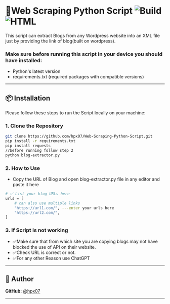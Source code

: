 # 🚀Web Scraping Python Script ![Build](https://img.shields.io/badge/status-in%20progress-yellow) ![HTML](https://img.shields.io/badge/built%20with-Python-orange) 

This script can extract Blogs from any Wordpress website into an XML file just by providing the link of blog(built on wordpress). <br>
### Make sure before running this script in your device you should have installed:<br>
  - Python's latest version<br>
  - requirements.txt (required packages with compatible versions)
  
---

## 📦 Installation

Please follow these steps to run the Script locally on your machine:

### 1. Clone the Repository

```bash
git clone https://github.com/hpx07/Web-Scraping-Python-Script.git
pip install -r requirements.txt
pip install requests
//before running follow step 2
python blog-extractor.py
```
### 2. How to Use
- Copy the URL of Blog and open blog-extractor.py file in any editor and paste it here

```bash
# ✅ List your blog URLs here
urls = [
    # can also use multiple links
    "https://url1.com/", ---enter your urls here
    "https://url2.com/", 
]
```
### 3. If Script is not working
- ✅Make sure that from which site you are copying blogs may not have blocked the use of API on their website.
- ✅Check URL is correct or not.
- ✅For any other Reason use ChatGPT

---

## 🙋 Author

**GitHub:** [@hpx07](https://github.com/hpx07)  

---
